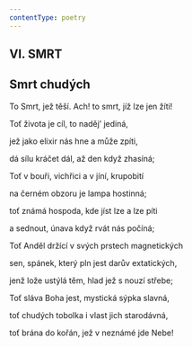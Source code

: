 ```yaml
---
contentType: poetry
---
```


<section>

# VI. SMRT

## Smrt chudých

To Smrt, jež těší. Ach! to smrt, jíž lze jen žíti!

Toť života je cíl, to naděj’ jediná,

jež jako elixir nás hne a může zpíti,

dá sílu kráčet dál, až den když zhasíná;

Toť v bouři, vichřici a v jíní, krupobití

na černém obzoru je lampa hostinná;

toť známá hospoda, kde jíst lze a lze píti

a sednout, únava když rvát nás počíná;

Toť Anděl držící v svých prstech magnetických

sen, spánek, který pln jest darův extatických,

jenž lože ustýlá těm, hlad jež s nouzí střebe;

Toť sláva Boha jest, mystická sýpka slavná,

toť chudých tobolka i vlast jich starodávná,

toť brána do kořán, jež v neznámé jde Nebe!

</section>
